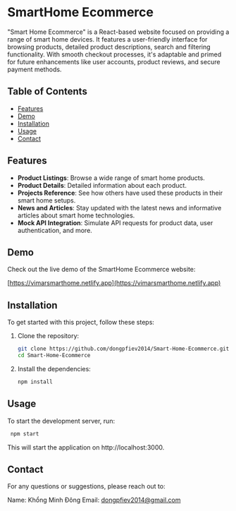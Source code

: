 # SmartHome Ecommerce

"Smart Home Ecommerce" is a React-based website focused on providing a range of smart home devices. It features a user-friendly interface for browsing products, detailed product descriptions, search and filtering functionality. With smooth checkout processes, it's adaptable and primed for future enhancements like user accounts, product reviews, and secure payment methods.

## Table of Contents

- [Features](#features)
- [Demo](#demo)
- [Installation](#installation)
- [Usage](#usage)
- [Contact](#contact)

## Features

- **Product Listings**: Browse a wide range of smart home products.
- **Product Details**: Detailed information about each product.
- **Projects Reference**: See how others have used these products in their smart home setups.
- **News and Articles**: Stay updated with the latest news and informative articles about smart home technologies.
- **Mock API Integration**: Simulate API requests for product data, user authentication, and more.

## Demo

Check out the live demo of the SmartHome Ecommerce website:

[https://vimarsmarthome.netlify.app](https://vimarsmarthome.netlify.app)

## Installation

To get started with this project, follow these steps:

1. Clone the repository:
   ```sh
   git clone https://github.com/dongpfiev2014/Smart-Home-Ecommerce.git
   cd Smart-Home-Ecommerce
   ```
2. Install the dependencies:
   ```sh
   npm install
   ```

## Usage

To start the development server, run:

```sh
 npm start
```

This will start the application on http://localhost:3000.

## Contact

For any questions or suggestions, please reach out to:

Name: Khổng Minh Đông
Email: dongpfiev2014@gmail.com
